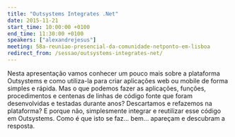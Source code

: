 ```yaml
---
title: "Outsystems Integrates .Net"
date: 2015-11-21
start_time: 10:00:00 +0100
end_time: 11:30:00 +0100
speakers: ["alexandrejesus"]
meeting: 58a-reuniao-presencial-da-comunidade-netponto-em-lisboa
redirect_from: /sessao/outsystems-integrates-net/
---
```

Nesta apresentação vamos conhecer um pouco mais sobre a plataforma Outsystems e como utiliza-la para criar aplicações web ou mobile de forma simples e rápida. Mas o que podemos fazer as aplicações, funções, procedimentos e centenas de linhas de código fonte que foram desenvolvidas e testadas durante anos? Descartamos e refazemos na plataforma? E porque não, simplesmente integrar e reutilizar esse código em Outsystems. Como é que isto se faz... bem... apareçam e descubram a resposta.

